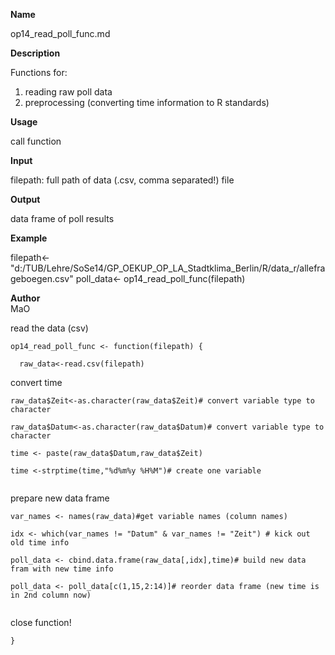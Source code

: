 **Name**
  
  op14_read_poll_func.md

**Description**
  
  Functions for:
  1. reading raw poll data
  2. preprocessing (converting time information to R standards)   

**Usage**
  
  call function

**Input**
  
  filepath: full path of data (.csv, comma separated!) file

**Output**
  
  data frame of poll results
  
**Example**

filepath<-"d:/TUB/Lehre/SoSe14/GP_OEKUP_OP_LA_Stadtklima_Berlin/R/data_r/allefrageboegen.csv"
poll_data<- op14_read_poll_func(filepath) 

**Author**  
  MaO


read the data (csv)
```{r}
op14_read_poll_func <- function(filepath) {
  
  raw_data<-read.csv(filepath)  
```

convert time
```{r}
raw_data$Zeit<-as.character(raw_data$Zeit)# convert variable type to character 

raw_data$Datum<-as.character(raw_data$Datum)# convert variable type to character

time <- paste(raw_data$Datum,raw_data$Zeit)

time <-strptime(time,"%d%m%y %H%M")# create one variable
  
```

prepare new data frame
```{r}
var_names <- names(raw_data)#get variable names (column names)

idx <- which(var_names != "Datum" & var_names != "Zeit") # kick out old time info 

poll_data <- cbind.data.frame(raw_data[,idx],time)# build new data fram with new time info

poll_data <- poll_data[c(1,15,2:14)]# reorder data frame (new time is in 2nd column now)
  
```

close function!
```{r}
}
  
```




